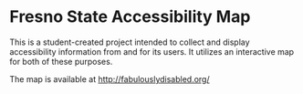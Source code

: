 # Fresno State Accessibility Map
This is a student-created project intended to collect and display accessibility information from and for its users. It utilizes an interactive map for both of these purposes.

The map is available at http://fabulouslydisabled.org/
